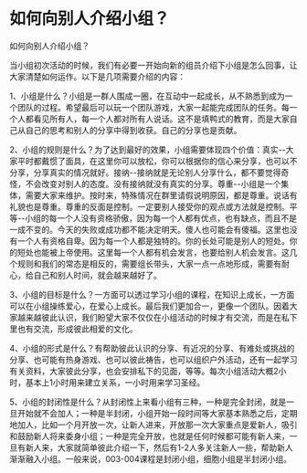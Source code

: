 # 如何向别人介绍小组？



<p>如何向别人介绍小组？</p>

<p>当小组初次活动的时候，我们有必要一开始向新的组员介绍下小组是怎么回事，让大家清楚如何运作。以下是几项需要介绍的内容：</p>

<p>1、小组是什么？小组是一群人围成一圈，在互动中一起成长，从不熟悉到成为一个团队的过程。希望最后可以玩一个团队游戏，大家一起能完成团队的任务。每一个人都看见所有人，每一个人都对所有人说话。这不是填鸭式的教育，而是大家自己从自己的思考和别人的分享中得到收获。自己的分享也是贡献。</p>

<p>2、小组的规则是什么？为了达到最好的效果，小组需要体现四个价值：真实--大家平时都戴惯了面具，在这里你可以放松，你可以根据你的信心来分享，也可以不分享，分享真实的情况就好。接纳--接纳就是无论别人分享什么，都不要觉得奇怪，不会改变对别人的态度。没有接纳就没有真实的分享。尊重--小组是一个集体，需要大家来维护。按时来，特殊情况在群里请假说明原因，都是尊重。说话有礼貌也是尊重。尊重的反面是控制。一定要别人接受你的观点或方法就是控制。平等--小组的每一个人没有资格骄傲，因为每一个人都有优点，也有缺点，而且不是一成不变的。今天的失败或成功都不能决定明天。傻人也可能会有傻福。这里也没有一个人有资格自卑。因为每一个人都是独特的。你的长处可能是别人的短处。你的短处也能被上帝使用。这里每一个人都有机会发言，也要给别人机会发言。这几个规则和我们的常态是相反的，需要组长带头，大家一点一点地形成，需要有耐心，给自己和别人时间，就会越来越好了。</p>

<p>3、小组的目标是什么？一方面可以透过学习小组的课程，在知识上成长，一方面可以在小组操练爱心，在爱心上成长。最后我们更加合一，更像一个团队。因着大家越来越彼此认识，我们盼望大家不仅仅在小组活动的时候才有交流，而是在私下里也有交流，形成彼此相爱的文化。</p>

<p>4、小组的形式是什么？有帮助彼此认识的分享、有近况的分享、有难处或挑战的分享、也可能有热身游戏、也可以彼此祷告，也可以组织户外活动，还有一起学习有关资料，大家彼此分享，也会安排私下的见面，等等。每次小组活动大概2小时，基本上1小时用来建立关系，一小时用来学习圣经。</p>

<p>5、小组的封闭性是什么？从封闭性上来看小组有三种，一种是完全封闭，就是一旦开始就不会加人；一种是半封闭，小组开始一段时间等大家基本熟悉之后，定期地加人，比如一个月开放一次，让新人进来，开放那一次大家重点是爱新人，吸引和鼓励新人将来委身小组；一种是完全开放，也就是任何时候都可能有新人来，一旦有新人来，大家就简单彼此介绍一下，然后有1-2人多关注新人一些，帮助新人渐渐融入小组。一般来说，003-004课程是封闭小组，细胞小组是半封闭小组。</p>